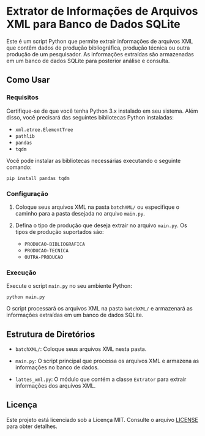 # Extrator de Informações de Arquivos XML para Banco de Dados SQLite

Este é um script Python que permite extrair informações de arquivos XML que contêm dados de produção bibliográfica, produção técnica ou outra produção de um pesquisador. As informações extraídas são armazenadas em um banco de dados SQLite para posterior análise e consulta.

## Como Usar

### Requisitos

Certifique-se de que você tenha Python 3.x instalado em seu sistema. Além disso, você precisará das seguintes bibliotecas Python instaladas:

- `xml.etree.ElementTree`
- `pathlib`
- `pandas`
- `tqdm`

Você pode instalar as bibliotecas necessárias executando o seguinte comando:

```
pip install pandas tqdm
```

### Configuração

1. Coloque seus arquivos XML na pasta `batchXML/` ou especifique o caminho para a pasta desejada no arquivo `main.py`.

2. Defina o tipo de produção que deseja extrair no arquivo `main.py`. Os tipos de produção suportados são:

   - `PRODUCAO-BIBLIOGRAFICA`
   - `PRODUCAO-TECNICA`
   - `OUTRA-PRODUCAO`

### Execução

Execute o script `main.py` no seu ambiente Python:

```
python main.py
```

O script processará os arquivos XML na pasta `batchXML/` e armazenará as informações extraídas em um banco de dados SQLite.

## Estrutura de Diretórios

- `batchXML/`: Coloque seus arquivos XML nesta pasta.

- `main.py`: O script principal que processa os arquivos XML e armazena as informações no banco de dados.

- `lattes_xml.py`: O módulo que contém a classe `Extrator` para extrair informações dos arquivos XML.


## Licença

Este projeto está licenciado sob a Licença MIT. Consulte o arquivo [LICENSE](LICENSE) para obter detalhes.


